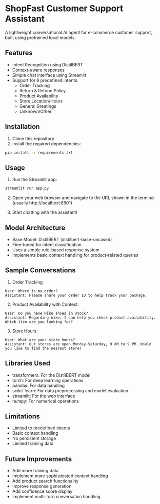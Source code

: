 # ShopFast Customer Support Assistant

A lightweight conversational AI agent for e-commerce customer support, built using pretrained local models.

## Features

- Intent Recognition using DistilBERT
- Context-aware responses
- Simple chat interface using Streamlit
- Support for 6 predefined intents:
  - Order Tracking
  - Return & Refund Policy
  - Product Availability
  - Store Location/Hours
  - General Greetings
  - Unknown/Other

## Installation

1. Clone this repository
2. Install the required dependencies:
```bash
pip install -r requirements.txt
```

## Usage

1. Run the Streamlit app:
```bash
streamlit run app.py
```

2. Open your web browser and navigate to the URL shown in the terminal (usually http://localhost:8501)

3. Start chatting with the assistant!

## Model Architecture

- Base Model: DistilBERT (distilbert-base-uncased)
- Fine-tuned for intent classification
- Uses a simple rule-based response system
- Implements basic context handling for product-related queries

## Sample Conversations

1. Order Tracking:
```
User: Where is my order?
Assistant: Please share your order ID to help track your package.
```

2. Product Availability with Context:
```
User: Do you have Nike shoes in stock?
Assistant: Regarding nike, I can help you check product availability. Which item are you looking for?
```

3. Store Hours:
```
User: What are your store hours?
Assistant: Our stores are open Monday-Saturday, 9 AM to 9 PM. Would you like to find the nearest store?
```

## Libraries Used

- transformers: For the DistilBERT model
- torch: For deep learning operations
- pandas: For data handling
- scikit-learn: For data preprocessing and model evaluation
- streamlit: For the web interface
- numpy: For numerical operations

## Limitations

- Limited to predefined intents
- Basic context handling
- No persistent storage
- Limited training data

## Future Improvements

- Add more training data
- Implement more sophisticated context handling
- Add product search functionality
- Improve response generation
- Add confidence score display
- Implement multi-turn conversation handling 

